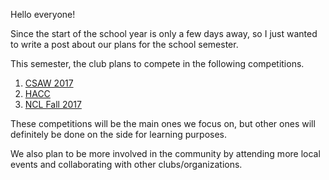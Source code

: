Hello everyone!

Since the start of the school year is only a few days away, so I just wanted to write a post about our plans for the school semester.

This semester, the club plans to compete in the following competitions.

1) [CSAW 2017](https://ctf.csaw.io/)
2) [HACC](http://hacc.hawaii.gov/)
3) [NCL Fall 2017](https://www.nationalcyberleague.org/fall-season)

These competitions will be the main ones we focus on, but other ones will definitely be done on the side for learning purposes.

We also plan to be more involved in the community by attending more local events and collaborating with other clubs/organizations.
